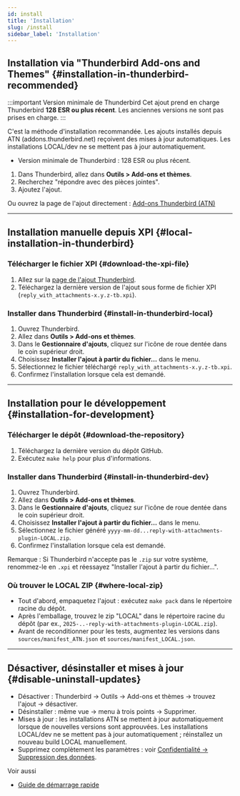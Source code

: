 ```yaml
---
id: install
title: 'Installation'
slug: /install
sidebar_label: 'Installation'
---
```


## Installation via "Thunderbird Add-ons and Themes" {#installation-in-thunderbird-recommended}

:::important Version minimale de Thunderbird
Cet ajout prend en charge Thunderbird **128 ESR ou plus récent**. Les anciennes versions ne sont pas prises en charge.
:::

C'est la méthode d'installation recommandée. Les ajouts installés depuis ATN (addons.thunderbird.net) reçoivent des mises à jour automatiques. Les installations LOCAL/dev ne se mettent pas à jour automatiquement.

- Version minimale de Thunderbird : 128 ESR ou plus récent.

1. Dans Thunderbird, allez dans **Outils > Add-ons et thèmes**.
2. Recherchez "répondre avec des pièces jointes".
3. Ajoutez l'ajout.

Ou ouvrez la page de l'ajout directement : [Add-ons Thunderbird (ATN)](https://addons.thunderbird.net/thunderbird/addon/reply-with-attachments)

---

## Installation manuelle depuis XPI {#local-installation-in-thunderbird}

### Télécharger le fichier XPI {#download-the-xpi-file}

1. Allez sur la [page de l'ajout Thunderbird](https://addons.thunderbird.net/thunderbird/addon/reply-with-attachments).
2. Téléchargez la dernière version de l'ajout sous forme de fichier XPI (`reply_with_attachments-x.y.z-tb.xpi`).

### Installer dans Thunderbird {#install-in-thunderbird-local}

1. Ouvrez Thunderbird.
2. Allez dans **Outils > Add-ons et thèmes**.
3. Dans le **Gestionnaire d'ajouts**, cliquez sur l'icône de roue dentée dans le coin supérieur droit.
4. Choisissez **Installer l'ajout à partir du fichier…** dans le menu.
5. Sélectionnez le fichier téléchargé `reply_with_attachments-x.y.z-tb.xpi`.
6. Confirmez l'installation lorsque cela est demandé.

---

## Installation pour le développement {#installation-for-development}

### Télécharger le dépôt {#download-the-repository}

1. Téléchargez la dernière version du dépôt GitHub.
2. Exécutez `make help` pour plus d'informations.

### Installer dans Thunderbird {#install-in-thunderbird-dev}

1. Ouvrez Thunderbird.
2. Allez dans **Outils > Add-ons et thèmes**.
3. Dans le **Gestionnaire d'ajouts**, cliquez sur l'icône de roue dentée dans le coin supérieur droit.
4. Choisissez **Installer l'ajout à partir du fichier…** dans le menu.
5. Sélectionnez le fichier généré `yyyy-mm-dd...reply-with-attachments-plugin-LOCAL.zip`.
6. Confirmez l'installation lorsque cela est demandé.

Remarque : Si Thunderbird n'accepte pas le `.zip` sur votre système, renommez-le en `.xpi` et réessayez "Installer l'ajout à partir du fichier…".

### Où trouver le LOCAL ZIP {#where-local-zip}

- Tout d'abord, empaquetez l'ajout : exécutez `make pack` dans le répertoire racine du dépôt.
- Après l'emballage, trouvez le zip "LOCAL" dans le répertoire racine du dépôt (par ex., `2025-..-reply-with-attachments-plugin-LOCAL.zip`).
- Avant de reconditionner pour les tests, augmentez les versions dans `sources/manifest_ATN.json` et `sources/manifest_LOCAL.json`.

---

## Désactiver, désinstaller et mises à jour {#disable-uninstall-updates}

- Désactiver : Thunderbird → Outils → Add-ons et thèmes → trouvez l'ajout → désactiver.
- Désinstaller : même vue → menu à trois points → Supprimer.
- Mises à jour : les installations ATN se mettent à jour automatiquement lorsque de nouvelles versions sont approuvées. Les installations LOCAL/dev ne se mettent pas à jour automatiquement ; réinstallez un nouveau build LOCAL manuellement.
- Supprimez complètement les paramètres : voir [Confidentialité → Suppression des données](privacy#data-removal).

Voir aussi

- [Guide de démarrage rapide](quickstart)
